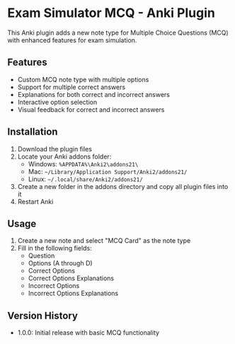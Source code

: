 # Exam Simulator MCQ - Anki Plugin

This Anki plugin adds a new note type for Multiple Choice Questions (MCQ) with enhanced features for exam simulation.

## Features

- Custom MCQ note type with multiple options
- Support for multiple correct answers
- Explanations for both correct and incorrect answers
- Interactive option selection
- Visual feedback for correct and incorrect answers

## Installation

1. Download the plugin files
2. Locate your Anki addons folder:
   - Windows: `%APPDATA%\Anki2\addons21\`
   - Mac: `~/Library/Application Support/Anki2/addons21/`
   - Linux: `~/.local/share/Anki2/addons21/`
3. Create a new folder in the addons directory and copy all plugin files into it
4. Restart Anki

## Usage

1. Create a new note and select "MCQ Card" as the note type
2. Fill in the following fields:
   - Question
   - Options (A through D)
   - Correct Options
   - Correct Options Explanations
   - Incorrect Options
   - Incorrect Options Explanations

## Version History

- 1.0.0: Initial release with basic MCQ functionality